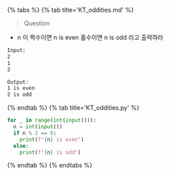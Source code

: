 {% tabs %}
{% tab title='KT_oddities.md' %}

> Question

* n 이 짝수이면 n is even 홀수이면 n is odd 라고 출력하라

```txt
Input:
2
1
2

Output:
1 is even
2 is odd
```

{% endtab %}
{% tab title='KT_oddities.py' %}

```py
for _ in range(int(input())):
  n = int(input())
  if n % 2 == 0:
    print(f"{n} is even")
  else:
    print(f"{n} is odd")
```

{% endtab %}
{% endtabs %}
